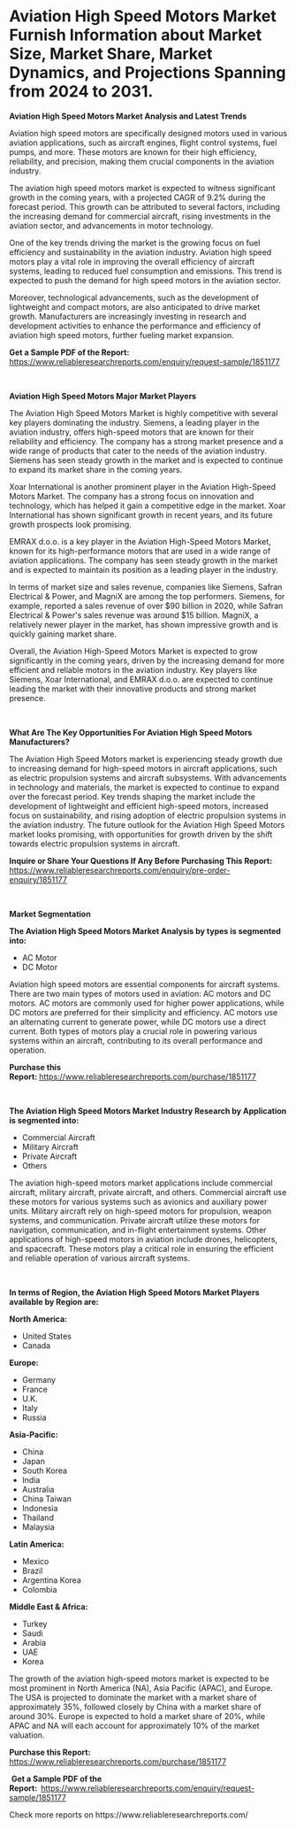 <p><h1>Aviation High Speed Motors Market Furnish Information about Market Size, Market Share, Market Dynamics, and Projections Spanning from 2024 to 2031.</h1></p><p><strong>Aviation High Speed Motors Market Analysis and Latest Trends</strong></p>
<p><p>Aviation high speed motors are specifically designed motors used in various aviation applications, such as aircraft engines, flight control systems, fuel pumps, and more. These motors are known for their high efficiency, reliability, and precision, making them crucial components in the aviation industry.</p><p>The aviation high speed motors market is expected to witness significant growth in the coming years, with a projected CAGR of 9.2% during the forecast period. This growth can be attributed to several factors, including the increasing demand for commercial aircraft, rising investments in the aviation sector, and advancements in motor technology.</p><p>One of the key trends driving the market is the growing focus on fuel efficiency and sustainability in the aviation industry. Aviation high speed motors play a vital role in improving the overall efficiency of aircraft systems, leading to reduced fuel consumption and emissions. This trend is expected to push the demand for high speed motors in the aviation sector.</p><p>Moreover, technological advancements, such as the development of lightweight and compact motors, are also anticipated to drive market growth. Manufacturers are increasingly investing in research and development activities to enhance the performance and efficiency of aviation high speed motors, further fueling market expansion.</p></p>
<p><strong>Get a Sample PDF of the Report:&nbsp;</strong> <a href="https://www.reliableresearchreports.com/enquiry/request-sample/1851177">https://www.reliableresearchreports.com/enquiry/request-sample/1851177</a></p>
<p>&nbsp;</p>
<p><strong>Aviation High Speed Motors Major Market Players</strong></p>
<p><p>The Aviation High Speed Motors Market is highly competitive with several key players dominating the industry. Siemens, a leading player in the aviation industry, offers high-speed motors that are known for their reliability and efficiency. The company has a strong market presence and a wide range of products that cater to the needs of the aviation industry. Siemens has seen steady growth in the market and is expected to continue to expand its market share in the coming years.</p><p>Xoar International is another prominent player in the Aviation High-Speed Motors Market. The company has a strong focus on innovation and technology, which has helped it gain a competitive edge in the market. Xoar International has shown significant growth in recent years, and its future growth prospects look promising.</p><p>EMRAX d.o.o. is a key player in the Aviation High-Speed Motors Market, known for its high-performance motors that are used in a wide range of aviation applications. The company has seen steady growth in the market and is expected to maintain its position as a leading player in the industry.</p><p>In terms of market size and sales revenue, companies like Siemens, Safran Electrical & Power, and MagniX are among the top performers. Siemens, for example, reported a sales revenue of over $90 billion in 2020, while Safran Electrical & Power's sales revenue was around $15 billion. MagniX, a relatively newer player in the market, has shown impressive growth and is quickly gaining market share.</p><p>Overall, the Aviation High-Speed Motors Market is expected to grow significantly in the coming years, driven by the increasing demand for more efficient and reliable motors in the aviation industry. Key players like Siemens, Xoar International, and EMRAX d.o.o. are expected to continue leading the market with their innovative products and strong market presence.</p></p>
<p>&nbsp;</p>
<p><strong>What Are The Key Opportunities For Aviation High Speed Motors Manufacturers?</strong></p>
<p><p>The Aviation High Speed Motors market is experiencing steady growth due to increasing demand for high-speed motors in aircraft applications, such as electric propulsion systems and aircraft subsystems. With advancements in technology and materials, the market is expected to continue to expand over the forecast period. Key trends shaping the market include the development of lightweight and efficient high-speed motors, increased focus on sustainability, and rising adoption of electric propulsion systems in the aviation industry. The future outlook for the Aviation High Speed Motors market looks promising, with opportunities for growth driven by the shift towards electric propulsion systems in aircraft.</p></p>
<p><strong>Inquire or Share Your Questions If Any Before Purchasing This Report:</strong> <a href="https://www.reliableresearchreports.com/enquiry/pre-order-enquiry/1851177">https://www.reliableresearchreports.com/enquiry/pre-order-enquiry/1851177</a></p>
<p>&nbsp;</p>
<p><strong>Market Segmentation</strong></p>
<p><strong>The Aviation High Speed Motors Market Analysis by types is segmented into:</strong></p>
<p><ul><li>AC Motor</li><li>DC Motor</li></ul></p>
<p><p>Aviation high speed motors are essential components for aircraft systems. There are two main types of motors used in aviation: AC motors and DC motors. AC motors are commonly used for higher power applications, while DC motors are preferred for their simplicity and efficiency. AC motors use an alternating current to generate power, while DC motors use a direct current. Both types of motors play a crucial role in powering various systems within an aircraft, contributing to its overall performance and operation.</p></p>
<p><strong>Purchase this Report:&nbsp;</strong><a href="https://www.reliableresearchreports.com/purchase/1851177">https://www.reliableresearchreports.com/purchase/1851177</a></p>
<p>&nbsp;</p>
<p><strong>The Aviation High Speed Motors Market Industry Research by Application is segmented into:</strong></p>
<p><ul><li>Commercial Aircraft</li><li>Military Aircraft</li><li>Private Aircraft</li><li>Others</li></ul></p>
<p><p>The aviation high-speed motors market applications include commercial aircraft, military aircraft, private aircraft, and others. Commercial aircraft use these motors for various systems such as avionics and auxiliary power units. Military aircraft rely on high-speed motors for propulsion, weapon systems, and communication. Private aircraft utilize these motors for navigation, communication, and in-flight entertainment systems. Other applications of high-speed motors in aviation include drones, helicopters, and spacecraft. These motors play a critical role in ensuring the efficient and reliable operation of various aircraft systems.</p></p>
<p>&nbsp;</p>
<p><strong>In terms of Region, the Aviation High Speed Motors Market Players available by Region are:</strong></p>
<p>
    <p> <strong> North America: </strong>
        <ul>
            <li>United States</li>
            <li>Canada</li>
        </ul>
        </p> 
    <p> <strong> Europe: </strong>
        <ul>
            <li>Germany</li>
            <li>France</li>
            <li>U.K.</li>
            <li>Italy</li>
            <li>Russia</li>
        </ul>
        </p> 
    <p> <strong> Asia-Pacific: </strong>
        <ul>
            <li>China</li>
            <li>Japan</li>
            <li>South Korea</li>
            <li>India</li>
            <li>Australia</li>
            <li>China Taiwan</li>
            <li>Indonesia</li>
            <li>Thailand</li>
            <li>Malaysia</li>
        </ul>
        </p> 
    <p> <strong> Latin America: </strong>
        <ul>
            <li>Mexico</li>
            <li>Brazil</li>
            <li>Argentina Korea</li>
            <li>Colombia</li>
        </ul>
        </p> 
    <p> <strong> Middle East & Africa: </strong>
        <ul>
            <li>Turkey</li>
            <li>Saudi</li>
            <li>Arabia</li>
            <li>UAE</li>
            <li>Korea</li>
        </ul>
    </p>
    </p>
<p><p>The growth of the aviation high-speed motors market is expected to be most prominent in North America (NA), Asia Pacific (APAC), and Europe. The USA is projected to dominate the market with a market share of approximately 35%, followed closely by China with a market share of around 30%. Europe is expected to hold a market share of 20%, while APAC and NA will each account for approximately 10% of the market valuation.</p></p>
<p><strong>Purchase this Report: </strong><a href="https://www.reliableresearchreports.com/purchase/1851177">https://www.reliableresearchreports.com/purchase/1851177</a></p>
<p>&nbsp;<strong>Get a Sample PDF of the Report:&nbsp;&nbsp;</strong><a href="https://www.reliableresearchreports.com/enquiry/request-sample/1851177">https://www.reliableresearchreports.com/enquiry/request-sample/1851177</a></p>
<p><strong></strong></p>
<p>Check more reports on https://www.reliableresearchreports.com/</p>